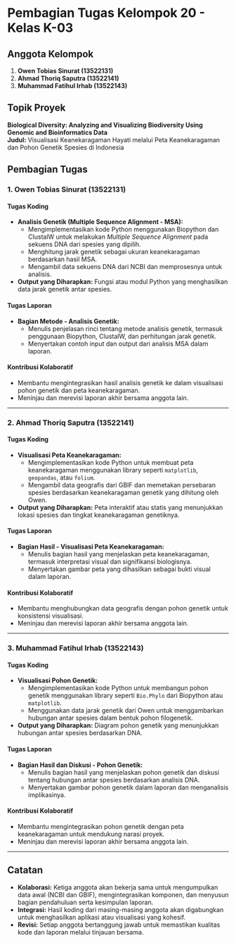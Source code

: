 # Pembagian Tugas Kelompok 20 - Kelas K-03

## Anggota Kelompok
1. **Owen Tobias Sinurat (13522131)**  
2. **Ahmad Thoriq Saputra (13522141)**  
3. **Muhammad Fatihul Irhab (13522143)**  

## Topik Proyek
**Biological Diversity: Analyzing and Visualizing Biodiversity Using Genomic and Bioinformatics Data**  
**Judul:** Visualisasi Keanekaragaman Hayati melalui Peta Keanekaragaman dan Pohon Genetik Spesies di Indonesia  

## Pembagian Tugas

### 1. Owen Tobias Sinurat (13522131)
#### Tugas Koding
- **Analisis Genetik (Multiple Sequence Alignment - MSA):**
  - Mengimplementasikan kode Python menggunakan Biopython dan ClustalW untuk melakukan *Multiple Sequence Alignment* pada sekuens DNA dari spesies yang dipilih.
  - Menghitung jarak genetik sebagai ukuran keanekaragaman berdasarkan hasil MSA.
  - Mengambil data sekuens DNA dari NCBI dan memprosesnya untuk analisis.
- **Output yang Diharapkan:** Fungsi atau modul Python yang menghasilkan data jarak genetik antar spesies.

#### Tugas Laporan
- **Bagian Metode - Analisis Genetik:**
  - Menulis penjelasan rinci tentang metode analisis genetik, termasuk penggunaan Biopython, ClustalW, dan perhitungan jarak genetik.
  - Menyertakan contoh input dan output dari analisis MSA dalam laporan.

#### Kontribusi Kolaboratif
- Membantu mengintegrasikan hasil analisis genetik ke dalam visualisasi pohon genetik dan peta keanekaragaman.
- Meninjau dan merevisi laporan akhir bersama anggota lain.

---

### 2. Ahmad Thoriq Saputra (13522141)
#### Tugas Koding
- **Visualisasi Peta Keanekaragaman:**
  - Mengimplementasikan kode Python untuk membuat peta keanekaragaman menggunakan library seperti `matplotlib`, `geopandas`, atau `folium`.
  - Mengambil data geografis dari GBIF dan memetakan persebaran spesies berdasarkan keanekaragaman genetik yang dihitung oleh Owen.
- **Output yang Diharapkan:** Peta interaktif atau statis yang menunjukkan lokasi spesies dan tingkat keanekaragaman genetiknya.

#### Tugas Laporan
- **Bagian Hasil - Visualisasi Peta Keanekaragaman:**
  - Menulis bagian hasil yang menjelaskan peta keanekaragaman, termasuk interpretasi visual dan signifikansi biologisnya.
  - Menyertakan gambar peta yang dihasilkan sebagai bukti visual dalam laporan.

#### Kontribusi Kolaboratif
- Membantu menghubungkan data geografis dengan pohon genetik untuk konsistensi visualisasi.
- Meninjau dan merevisi laporan akhir bersama anggota lain.

---

### 3. Muhammad Fatihul Irhab (13522143)
#### Tugas Koding
- **Visualisasi Pohon Genetik:**
  - Mengimplementasikan kode Python untuk membangun pohon genetik menggunakan library seperti `Bio.Phylo` dari Biopython atau `matplotlib`.
  - Menggunakan data jarak genetik dari Owen untuk menggambarkan hubungan antar spesies dalam bentuk pohon filogenetik.
- **Output yang Diharapkan:** Diagram pohon genetik yang menunjukkan hubungan antar spesies berdasarkan DNA.

#### Tugas Laporan
- **Bagian Hasil dan Diskusi - Pohon Genetik:**
  - Menulis bagian hasil yang menjelaskan pohon genetik dan diskusi tentang hubungan antar spesies berdasarkan analisis DNA.
  - Menyertakan gambar pohon genetik dalam laporan dan menganalisis implikasinya.

#### Kontribusi Kolaboratif
- Membantu mengintegrasikan pohon genetik dengan peta keanekaragaman untuk mendukung narasi proyek.
- Meninjau dan merevisi laporan akhir bersama anggota lain.

---

## Catatan
- **Kolaborasi:** Ketiga anggota akan bekerja sama untuk mengumpulkan data awal (NCBI dan GBIF), mengintegrasikan komponen, dan menyusun bagian pendahuluan serta kesimpulan laporan.
- **Integrasi:** Hasil koding dari masing-masing anggota akan digabungkan untuk menghasilkan aplikasi atau visualisasi yang kohesif.
- **Revisi:** Setiap anggota bertanggung jawab untuk memastikan kualitas kode dan laporan melalui tinjauan bersama.
